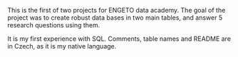 This is the first of two projects for ENGETO data academy. The goal of the project was to create robust data bases in two main tables, and answer 5 research questions using them.

It is my first experience with SQL. Comments, table names and README are in Czech, as it is my native language. 
